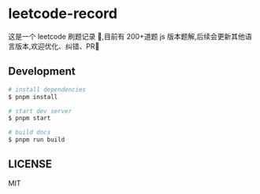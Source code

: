 # leetcode-record

这是一个 leetcode 刷题记录 📝,目前有 200+道题 js 版本题解,后续会更新其他语言版本,欢迎优化、纠错、PR👋

## Development

```bash
# install dependencies
$ pnpm install

# start dev server
$ pnpm start

# build docs
$ pnpm run build
```

## LICENSE

MIT
